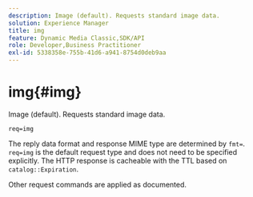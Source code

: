 ```yaml
---
description: Image (default). Requests standard image data.
solution: Experience Manager
title: img
feature: Dynamic Media Classic,SDK/API
role: Developer,Business Practitioner
exl-id: 5338358e-755b-41d6-a941-8754d0deb9aa
---
```

# img{#img}

Image (default). Requests standard image data.

 `req=img`

The reply data format and response MIME type are determined by `fmt=`. `req=img` is the default request type and does not need to be specified explicitly. The HTTP response is cacheable with the TTL based on `catalog::Expiration`.

Other request commands are applied as documented.
